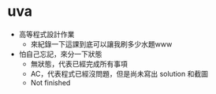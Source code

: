 # uva
- 高等程式設計作業
	- 來紀錄一下這課到底可以讓我刷多少水題www
- 怕自己忘記，來分一下狀態
	- 無狀態，代表已經完成所有事項
	- AC，代表程式已經沒問題，但是尚未寫出 solution 和截圖
	- Not finished

